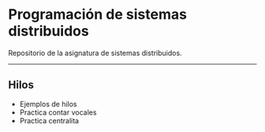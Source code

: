 # Programación de sistemas distribuidos

Repositorio de la asignatura de sistemas distribuidos.
_________________________________________________

## Hilos

- Ejemplos de hilos
- Practica contar vocales
- Practica centralita